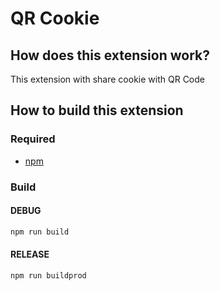 # QR Cookie

## How does this extension work?

This extension with share cookie with QR Code

## How to build this extension

### Required

* [npm](https://www.npmjs.com/)

### Build

#### DEBUG

```bash
npm run build
```

#### RELEASE

```bash
npm run buildprod
```